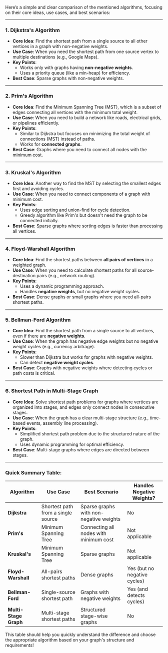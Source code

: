 Here’s a simple and clear comparison of the mentioned algorithms, focusing on their core ideas, use cases, and best scenarios:

---

### **1. Dijkstra's Algorithm**  
- **Core Idea**: Find the shortest path from a single source to all other vertices in a graph with non-negative weights.  
- **Use Case**: When you need the shortest path from one source vertex to multiple destinations (e.g., Google Maps).  
- **Key Points**:
  - Works only with graphs having **non-negative weights**.
  - Uses a priority queue (like a min-heap) for efficiency.
- **Best Case**: Sparse graphs with non-negative weights.  

---

### **2. Prim's Algorithm**  
- **Core Idea**: Find the Minimum Spanning Tree (MST), which is a subset of edges connecting all vertices with the minimum total weight.  
- **Use Case**: When you need to build a network like roads, electrical grids, or pipelines efficiently.  
- **Key Points**:
  - Similar to Dijkstra but focuses on minimizing the total weight of connections (MST) instead of paths.
  - Works for **connected graphs**.
- **Best Case**: Graphs where you need to connect all nodes with the minimum cost.

---

### **3. Kruskal's Algorithm**  
- **Core Idea**: Another way to find the MST by selecting the smallest edges first and avoiding cycles.  
- **Use Case**: When you need to connect components of a graph with minimum cost.  
- **Key Points**:
  - Uses edge sorting and union-find for cycle detection.
  - Greedy algorithm like Prim's but doesn't need the graph to be connected initially.
- **Best Case**: Sparse graphs where sorting edges is faster than processing all vertices.

---

### **4. Floyd-Warshall Algorithm**  
- **Core Idea**: Find the shortest paths between **all pairs of vertices** in a weighted graph.  
- **Use Case**: When you need to calculate shortest paths for all source-destination pairs (e.g., network routing).  
- **Key Points**:
  - Uses a dynamic programming approach.
  - Handles **negative weights**, but no negative weight cycles.
- **Best Case**: Dense graphs or small graphs where you need all-pairs shortest paths.

---

### **5. Bellman-Ford Algorithm**  
- **Core Idea**: Find the shortest path from a single source to all vertices, even if there are **negative weights**.  
- **Use Case**: When the graph has negative edge weights but no negative weight cycles (e.g., currency arbitrage).  
- **Key Points**:
  - Slower than Dijkstra but works for graphs with negative weights.
  - Can detect **negative weight cycles**.  
- **Best Case**: Graphs with negative weights where detecting cycles or path costs is critical.

---

### **6. Shortest Path in Multi-Stage Graph**  
- **Core Idea**: Solve shortest path problems for graphs where vertices are organized into stages, and edges only connect nodes in consecutive stages.  
- **Use Case**: When the graph has a clear multi-stage structure (e.g., time-based events, assembly line processing).  
- **Key Points**:
  - Simplified shortest path problem due to the structured nature of the graph.
  - Uses dynamic programming for optimal efficiency.
- **Best Case**: Multi-stage graphs where edges are directed between stages.

---

### **Quick Summary Table**:

| **Algorithm**         | **Use Case**                           | **Best Scenario**                            | **Handles Negative Weights?** |
|------------------------|----------------------------------------|----------------------------------------------|--------------------------------|
| **Dijkstra**           | Shortest path from a single source    | Sparse graphs with non-negative weights      | No                            |
| **Prim's**             | Minimum Spanning Tree                | Connecting all nodes with minimum cost       | Not applicable                |
| **Kruskal's**          | Minimum Spanning Tree                | Sparse graphs                                | Not applicable                |
| **Floyd-Warshall**     | All-pairs shortest paths             | Dense graphs                                 | Yes (but no negative cycles)  |
| **Bellman-Ford**       | Single-source shortest path           | Graphs with negative weights                 | Yes (and detects cycles)      |
| **Multi-Stage Graph**  | Multi-stage shortest paths           | Structured stage-wise graphs                 | No                            |

This table should help you quickly understand the difference and choose the appropriate algorithm based on your graph's structure and requirements!
